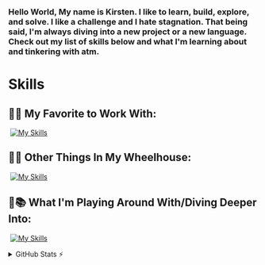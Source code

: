 ### Hello World, My name is Kirsten. I like to learn, build, explore, and solve. I like a challenge and I hate stagnation. That being said, I'm always diving into a new project or a new language. Check out my list of skills below and what I'm learning about and tinkering with atm. 


# Skills
## 🖤🔥 My Favorite to Work With:
​
[![My Skills](https://skillicons.dev/icons?i=netlify,nextjs,react,ts,vercel,vscode&theme=dark)](https://skillicons.dev)  

## 🖤💪 Other Things In My Wheelhouse:
​
[![My Skills](https://skillicons.dev/icons?i=aws,css,dynamodb,figma,git,html,js,jquery,materialui,mongodb,mysql,php,sass,wordpress&theme=dark)](https://skillicons.dev)

## 🖤📚 What I'm Playing Around With/Diving Deeper Into:
​
[![My Skills](https://skillicons.dev/icons?i=jest,nodejs,laravel,tailwind&theme=dark)](https://skillicons.dev)



<details>
  <summary>GitHub Stats ⚡</summary>
  
  ###
  ![GitHub stats](https://github-readme-stats.vercel.app/api?username=KirstenDarling&count_private=true&theme=dracula)
</details>
​

<!--
**KirstenDarling/KirstenDarling** is a ✨ _special_ ✨ repository because its `README.md` (this file) appears on your GitHub profile.

Here are some ideas to get you started:

- 🔭 I’m currently working on ...
- 🌱 I’m currently learning ...
- 👯 I’m looking to collaborate on ...
- 🤔 I’m looking for help with ...
- 💬 Ask me about ...
- 📫 How to reach me: ...
- 😄 Pronouns: ...
- ⚡ Fun fact: ...
-->

